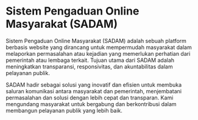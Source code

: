 # Sistem Pengaduan Online Masyarakat (SADAM)

Sistem Pengaduan Online Masyarakat (SADAM) adalah sebuah platform berbasis website yang dirancang untuk mempermudah masyarakat dalam melaporkan permasalahan atau kejadian yang memerlukan perhatian dari pemerintah atau lembaga terkait. Tujuan utama dari SADAM adalah meningkatkan transparansi, responsivitas, dan akuntabilitas dalam pelayanan publik.

SADAM hadir sebagai solusi yang inovatif dan efisien untuk membuka saluran komunikasi antara masyarakat dan pemerintah, menjembatani permasalahan dan solusi dengan lebih cepat dan transparan. Kami mengundang masyarakat untuk bergabung dan berkontribusi dalam membangun pelayanan publik yang lebih baik.
